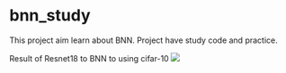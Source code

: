 # bnn_study
This project aim learn about BNN. Project have study code and practice.




Result of Resnet18 to BNN to using cifar-10
<img src = "image_file/bireal_resnet18_cifar10_curves.pgn">

